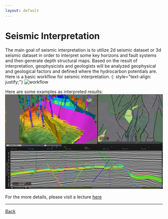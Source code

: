 ```yaml
---
layout: default
---
```


# Seismic Interpretation

The main goal of seismic interpretation is to utilize 2d seismic dataset or 3d seismic dataset in order to interpret some key horizons and fault systems and then generate depth structural maps. 
Based on the result of interpretation, geophysicists and geologists will be analyzed geophysical and geological factors and defined where the hydrocarbon potentials are. Here is a basic workflow for seismic interpretation.
{: style="text-align: justify;"}
![workflow](./assets/img/Seismicinterpretation.jpg)

Here are some examples as interpreted results:
![seismicsection](./assets/img/seismicsection.png)


For the more details, please visit a lecture [here](https://slideplayer.com/slide/703696/)
* * *
[Back](./geophysics.html)
